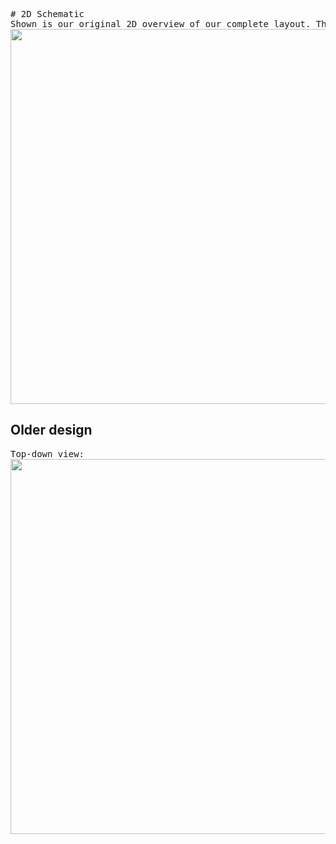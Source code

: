 <pre>
# 2D Schematic
Shown is our original 2D overview of our complete layout. This includes all the components used with exact measurements and dimensions of each part. Producing this schematic was a result of using Adobe Photoshop for precise scaling. 
<img width="600" src="https://drive.google.com/thumbnail?id=1TukI8OPw1l4KG_tzoT14Lr9hQnyBI3gx">
</pre>

## Older design
<pre>
Top-down view:
<img width="600" src="https://drive.google.com/thumbnail?id=1vXlvMcdVmkKcZyLmXVPeyTdk9SXFBR5m">
</pre>
